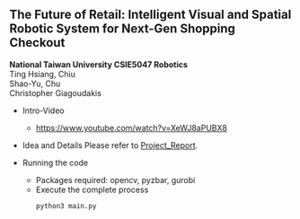 ## The Future of Retail: Intelligent Visual and Spatial Robotic System for Next-Gen Shopping Checkout

**National Taiwan University CSIE5047 Robotics**  
Ting Hsiang, Chiu  
Shao-Yu, Chu  
Christopher Giagoudakis

- Intro-Video
    - https://www.youtube.com/watch?v=XeWJ8aPUBX8

- Idea and Details
    Please refer to [Project_Report](https://github.com/shaoyu0966/CheckoutBot/blob/master/Project_Report.pdf).

- Running the code

    - Packages required: opencv, pyzbar, gurobi
    - Execute the complete process
        ```
        python3 main.py
        ```
